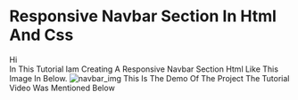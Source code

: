 # **Responsive Navbar Section In Html And Css**
Hi <br>
In This Tutorial Iam Creating A Responsive Navbar Section Html Like This Image In Below.
![navbar_img](https://github.com/mohdalthafne/responsive-navbar-section-in-html-and-css/assets/104372337/7199c258-1de9-4e34-8ad4-a221f76c0faf)
This Is The Demo Of The Project
The Tutorial Video Was Mentioned Below
